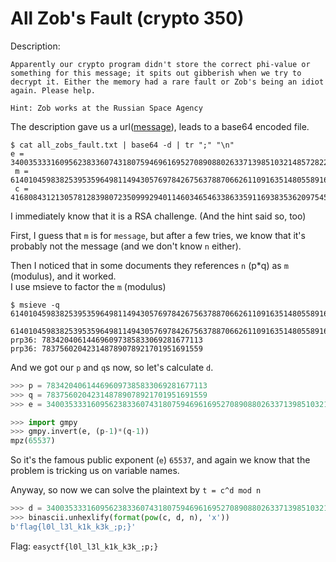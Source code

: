 # All Zob's Fault (crypto 350)

Description:
```
Apparently our crypto program didn't store the correct phi-value or something for this message; it spits out gibberish when we try to decrypt it. Either the memory had a rare fault or Zob's being an idiot again. Please help.

Hint: Zob works at the Russian Space Agency
```

The description gave us a url([message](https://www.easyctf.com/static/problems/allzob/all_zobs_fault.txt)), leads to a base64 encoded file.

```shell
$ cat all_zobs_fault.txt | base64 -d | tr ";" "\n"
e = 340035333160956238336074318075946961695270890880263371398510321485728225
 m = 614010459838253953596498114943057697842675637887066261109163514805589167
 c = 416808431213057812839807235099929401146034654633863359116938353620975451
```

I immediately know that it is a RSA challenge. (And the hint said so, too)

First, I guess that `m` is for `message`, but after a few tries, we know that it's probably not the message (and we don't know `n` either).

Then I noticed that in some documents they references `n` (p*q) as `m` (modulus), and it worked.<br>
I use msieve to factor the `m` (modulus)

```shell
$ msieve -q 614010459838253953596498114943057697842675637887066261109163514805589167

614010459838253953596498114943057697842675637887066261109163514805589167
prp36: 783420406144696097385833069281677113
prp36: 783756020423148789078921701951691559

```

And we got our `p` and `q`s now, so let's calculate `d`.

```python
>>> p = 783420406144696097385833069281677113
>>> q = 783756020423148789078921701951691559
>>> e = 340035333160956238336074318075946961695270890880263371398510321485728225

>>> import gmpy
>>> gmpy.invert(e, (p-1)*(q-1))
mpz(65537)
```

So it's the famous public exponent (`e`) `65537`, and again we know that the problem is tricking us on variable names.

Anyway, so now we can solve the plaintext by `t = c^d mod n`

```python
>>> d = 340035333160956238336074318075946961695270890880263371398510321485728225
>>> binascii.unhexlify(format(pow(c, d, n), 'x'))
b'flag{l0l_l3l_k1k_k3k_;p;}'
```

Flag: `easyctf{l0l_l3l_k1k_k3k_;p;}`
